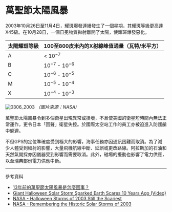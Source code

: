 # 萬聖節太陽風暴

2003年10月26日至11月4日，耀斑爆發連續發生了一個星期，其耀斑等級更高達X45級。在10月28日，一個日冕物質拋射離開了太陽，使耀斑爆發惡化。

| 太陽耀斑等級 | 100至800皮米內的X射線峰值通量（瓦特/米平方） |
| ------------ | -------------------------------------------- |
| A            | < $10^{-7}$                                  |
| B            | $10^{-7}$ - $10^{-6}$                        |
| C            | $10^{-6}$ - $10^{-5}$                        |
| M            | $10^{-5}$ - $10^{-4}$                        |
| X            | $10^{-4}$ - $10^{-3}$                        |

![0306_2003](./static/0306_2003.png)
*（圖片來源：NASA)*

萬聖節太陽風暴令到多個衛星出現異常或損壞，不旦使美國的衛星短時間內無法正常運作，更令日本「回聲」衛星失控。於國際太空站工作的員工亦被迫進入防護艙中躲避。

不但GPS的定位準確度受到極大的影響，海事任務亦因通訊困難而取消。為了減少人體受到幅射的影響，大量飛機航線中斷、延誤或更改路線。阿拉斯加的石油和天然氣開採亦因儀器受到影響而需要取消。此外，磁場的擾動也影響了電力供應，以至瑞典部份電力供應中斷。

---

參考資料

- [13年前的萬聖節太陽風暴是怎麼回事？](https://kknews.cc/zh-hk/science/48qjy5g.html)
- [Giant Halloween Solar Storm Sparked Earth Scares 10 Years Ago (Video)](https://www.space.com/23396-scary-halloween-solar-storm-2003-anniversary.html)
- [NASA - Halloween Storms of 2003 Still the Scariest](https://www.nasa.gov/topics/solarsystem/features/halloween_storms.html)
- [​NASA - Remembering the Historic Solar Storms of 2003](https://www.nasa.gov/feature/remembering-the-historic-solar-storms-of-2003)
